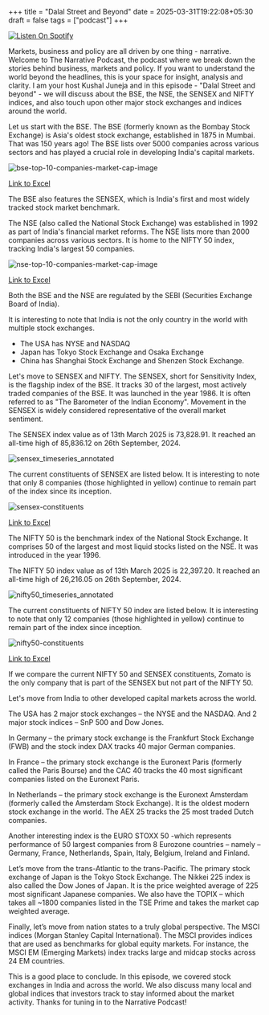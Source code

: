 +++
title = "Dalal Street and Beyond"
date = 2025-03-31T19:22:08+05:30
draft = false
tags = ["podcast"]
+++

[![Listen On Spotify](https://img.shields.io/badge/Spotify-1ED760?style=for-the-badge&logo=spotify&logoColor=white)](https://open.spotify.com/episode/3h5WQPx1zq8slyuYgLtJGO?si=696a29ae19ab4d84)

Markets, business and policy are all driven by one thing - narrative. Welcome to The Narrative Podcast, the podcast where we break down the stories behind business, markets and policy. If you want to understand the world beyond the headlines, this is your space for insight, analysis and clarity. I am your host Kushal Juneja and in this episode - "Dalal Street and beyond" - we will discuss about the BSE, the NSE, the SENSEX and NIFTY indices, and also touch upon other major stock exchanges and indices around the world.

Let us start with the BSE. The BSE (formerly known as the Bombay Stock Exchange) is Asia's oldest stock exchange, established in 1875 in Mumbai. That was 150 years ago! The BSE lists over 5000 companies across various sectors and has played a crucial role in developing India's capital markets.

![bse-top-10-companies-market-cap-image](https://gist.github.com/user-attachments/assets/358859e7-4e3e-4172-a2f7-5d89af11c895)

[Link to Excel](https://www.dropbox.com/scl/fi/tbimq8qq5iph272ta9co7/bse-top-10-companies-market-cap.xlsx?rlkey=uanzd9tnblqdq56iyp6ml9zfd&st=sommmbxd&dl=0)

The BSE also features the SENSEX, which is India's first and most widely tracked stock market benchmark.

The NSE (also called the National Stock Exchange) was established in 1992 as part of India's financial market reforms. The NSE lists more than 2000 companies across various sectors. It is home to the NIFTY 50 index, tracking India's largest 50 companies.

![nse-top-10-companies-market-cap-image](https://gist.github.com/user-attachments/assets/14bf9c76-b6d2-461f-8dcf-76cded2c5283)

[Link to Excel](https://www.dropbox.com/scl/fi/eyhpy6l9pvnw8n3ch2x00/nse-top-10-companies-market-cap.xlsx?rlkey=o0x819i1dzw2ent4fqfdn5jdz&st=lnm26mbc&dl=0)

Both the BSE and the NSE are regulated by the SEBI (Securities Exchange Board of India).

It is interesting to note that India is not the only country in the world with multiple stock exchanges.

- The USA has NYSE and NASDAQ
- Japan has Tokyo Stock Exchange and Osaka Exchange
- China has Shanghai Stock Exchange and Shenzen Stock Exchange.

Let's move to SENSEX and NIFTY. The SENSEX, short for Sensitivity Index, is the flagship index of the BSE. It tracks 30 of the largest, most actively traded companies of the BSE. It was launched in the year 1986. It is often referred to as "The Barometer of the Indian Economy". Movement in the SENSEX is widely considered representative of the overall market sentiment.

The SENSEX index value as of 13th March 2025 is 73,828.91. It reached an all-time high of 85,836.12 on 26th September, 2024.

![sensex_timeseries_annotated](https://gist.github.com/user-attachments/assets/40d03a2d-90bc-44ef-b129-8be10cf2b50e)

The current constituents of SENSEX are listed below. It is interesting to note that only 8 companies (those highlighted in yellow) continue to remain part of the index since its inception.

![sensex-constituents](https://gist.github.com/user-attachments/assets/8e47a50e-573c-4b33-8553-65245636e195)

[Link to Excel](https://www.dropbox.com/scl/fi/04zd2atphrl72e9xa4tw0/SENSEX-constituents.xlsx?rlkey=dabs4z7xox6783ge6zu8zcpar&st=xslly81y&dl=0)

The NIFTY 50 is the benchmark index of the National Stock Exchange. It comprises 50 of the largest and most liquid stocks listed on the NSE. It was introduced in the year 1996.

The NIFTY 50 index value as of 13th March 2025 is 22,397.20. It reached an all-time high of 26,216.05 on 26th September, 2024.

![nifty50_timeseries_annotated](https://gist.github.com/user-attachments/assets/44cf813d-5645-4c45-afda-a2ea2deb7208)

The current constituents of NIFTY 50 index are listed below. It is interesting to note that only 12 companies (those highlighted in yellow) continue to remain part of the index since inception.

![nifty50-constituents](https://gist.github.com/user-attachments/assets/3240cbc6-e5b0-4666-aac4-ab64e8917136)

[Link to Excel](https://www.dropbox.com/scl/fi/nx2tuqhj9icmojy0dkw63/NIFTY50-constituents.xlsx?rlkey=07sqcaeiay80k9zf1w0g6riy1&st=jvdn8oad&dl=0)

If we compare the current NIFTY 50 and SENSEX constituents, Zomato is the only company that is part of the SENSEX but not part of the NIFTY 50.

Let's move from India to other developed capital markets across the world.

The USA has 2 major stock exchanges – the NYSE and the NASDAQ. And 2 major stock indices – SnP 500 and Dow Jones.

In Germany – the primary stock exchange is the Frankfurt Stock Exchange (FWB) and the stock index DAX tracks 40 major German companies.

In France – the primary stock exchange is the Euronext Paris (formerly called the Paris Bourse) and the CAC 40 tracks the 40 most significant companies listed on the Euronext Paris.

In Netherlands – the primary stock exchange is the Euronext Amsterdam (formerly called the Amsterdam Stock Exchange). It is the oldest modern stock exchange in the world. The AEX 25 tracks the 25 most traded Dutch companies.

Another interesting index is the EURO STOXX 50 -which represents performance of 50 largest companies from 8 Eurozone countries – namely – Germany, France, Netherlands, Spain, Italy, Belgium, Ireland and Finland.

Let’s move from the trans-Atlantic to the trans-Pacific. The primary stock exchange of Japan is the Tokyo Stock Exchange. The Nikkei 225 index is also called the Dow Jones of Japan. It is the price weighted average of 225 most significant Japanese companies. We also have the TOPIX – which takes all ~1800 companies listed in the TSE Prime and takes the market cap weighted average.

Finally, let’s move from nation states to a truly global perspective. The MSCI indices (Morgan Stanley Capital International). The MSCI provides indices that are used as benchmarks for global equity markets. For instance, the MSCI EM (Emerging Markets) index tracks large and midcap stocks across 24 EM countries.

This is a good place to conclude. In this episode, we covered stock exchanges in India and across the world. We also discuss many local and global indices that investors track to stay informed about the market activity. Thanks for tuning in to the Narrative Podcast!







